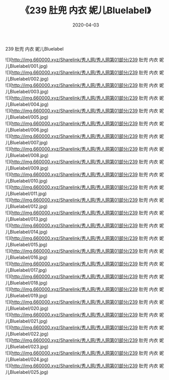 ﻿---
layout: post
title:  《239 肚兜 内衣 妮儿Bluelabel》
date:   2020-04-03
img: http://img.660000.xyz/Sharelink/秀人网/秀人网第01部分/239 肚兜 内衣 妮儿Bluelabel/000.jpg
categories: [美女, 清纯, 唯美]
---

239 肚兜 内衣 妮儿Bluelabel

  ![](http://img.660000.xyz/Sharelink/秀人网/秀人网第01部分/239 肚兜 内衣 妮儿Bluelabel/001.jpg) <br> ![](http://img.660000.xyz/Sharelink/秀人网/秀人网第01部分/239 肚兜 内衣 妮儿Bluelabel/002.jpg) <br> ![](http://img.660000.xyz/Sharelink/秀人网/秀人网第01部分/239 肚兜 内衣 妮儿Bluelabel/003.jpg) <br> ![](http://img.660000.xyz/Sharelink/秀人网/秀人网第01部分/239 肚兜 内衣 妮儿Bluelabel/004.jpg) <br> ![](http://img.660000.xyz/Sharelink/秀人网/秀人网第01部分/239 肚兜 内衣 妮儿Bluelabel/005.jpg) <br> ![](http://img.660000.xyz/Sharelink/秀人网/秀人网第01部分/239 肚兜 内衣 妮儿Bluelabel/006.jpg) <br> ![](http://img.660000.xyz/Sharelink/秀人网/秀人网第01部分/239 肚兜 内衣 妮儿Bluelabel/007.jpg) <br> ![](http://img.660000.xyz/Sharelink/秀人网/秀人网第01部分/239 肚兜 内衣 妮儿Bluelabel/008.jpg) <br> ![](http://img.660000.xyz/Sharelink/秀人网/秀人网第01部分/239 肚兜 内衣 妮儿Bluelabel/009.jpg) <br> ![](http://img.660000.xyz/Sharelink/秀人网/秀人网第01部分/239 肚兜 内衣 妮儿Bluelabel/010.jpg) <br> ![](http://img.660000.xyz/Sharelink/秀人网/秀人网第01部分/239 肚兜 内衣 妮儿Bluelabel/011.jpg) <br> ![](http://img.660000.xyz/Sharelink/秀人网/秀人网第01部分/239 肚兜 内衣 妮儿Bluelabel/012.jpg) <br> ![](http://img.660000.xyz/Sharelink/秀人网/秀人网第01部分/239 肚兜 内衣 妮儿Bluelabel/013.jpg) <br> ![](http://img.660000.xyz/Sharelink/秀人网/秀人网第01部分/239 肚兜 内衣 妮儿Bluelabel/014.jpg) <br> ![](http://img.660000.xyz/Sharelink/秀人网/秀人网第01部分/239 肚兜 内衣 妮儿Bluelabel/015.jpg) <br> ![](http://img.660000.xyz/Sharelink/秀人网/秀人网第01部分/239 肚兜 内衣 妮儿Bluelabel/016.jpg) <br> ![](http://img.660000.xyz/Sharelink/秀人网/秀人网第01部分/239 肚兜 内衣 妮儿Bluelabel/017.jpg) <br> ![](http://img.660000.xyz/Sharelink/秀人网/秀人网第01部分/239 肚兜 内衣 妮儿Bluelabel/018.jpg) <br> ![](http://img.660000.xyz/Sharelink/秀人网/秀人网第01部分/239 肚兜 内衣 妮儿Bluelabel/019.jpg) <br> ![](http://img.660000.xyz/Sharelink/秀人网/秀人网第01部分/239 肚兜 内衣 妮儿Bluelabel/020.jpg) <br> ![](http://img.660000.xyz/Sharelink/秀人网/秀人网第01部分/239 肚兜 内衣 妮儿Bluelabel/021.jpg) <br> ![](http://img.660000.xyz/Sharelink/秀人网/秀人网第01部分/239 肚兜 内衣 妮儿Bluelabel/022.jpg) <br> ![](http://img.660000.xyz/Sharelink/秀人网/秀人网第01部分/239 肚兜 内衣 妮儿Bluelabel/023.jpg) <br> ![](http://img.660000.xyz/Sharelink/秀人网/秀人网第01部分/239 肚兜 内衣 妮儿Bluelabel/024.jpg) <br> ![](http://img.660000.xyz/Sharelink/秀人网/秀人网第01部分/239 肚兜 内衣 妮儿Bluelabel/025.jpg) <br>